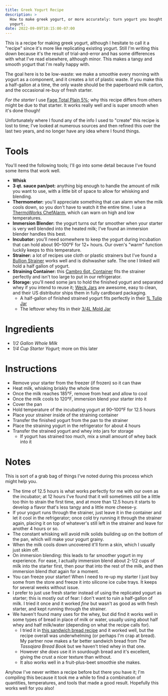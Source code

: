 ```yaml
---
title: Greek Yogurt Recipe
description: >
  How to make greek yogurt, or more accurately: turn yogurt you bought into more
  yogurt.
date: 2022-09-09T10:15:00-07:00
---
```


This is a recipe for making greek yogurt, although I hesitate to call it a
"recipe" since it's more like replicating existing yogurt. Still I'm writing
this down because it's the result of trial-and-error and has some differences
with what I've read elsewhere, although minor. This makes a tangy and smooth
yogurt that I'm really happy with.

The goal here is to be low-waste: we make a smoothie every morning with yogurt
as a component, and it creates a lot of plastic waste. If you make this a
half-gallon at a time, the only waste should be the paperboard milk carton, and
the occasional re-buy of fresh starter.

_For the starter_ I use [Fage Total Plain 5%][fage]; why this recipe differs
from others might be due to that starter. It works really well and is super
smooth when it's done though!

Unfortunately where I found any of the info I used to "create" this recipe is
lost to time; I've looked at numerous sources and then refined this over the
last two years, and no longer have any idea where I found things.

[fage]: https://usa.fage/products/yogurt/fage-total-5

# Tools

You'll need the following tools; I'll go into some detail because I've found
some items that work well.

- **Whisk**
- **3 qt. sauce pan/pot:** anything big enough to handle the amount of milk you
  want to use, with a little bit of space to allow for whisking and blending.
- **Thermometer:** you'll appreciate something that can alarm when the milk
  cools down, so you don't have to watch it the entire time. I use a
  [ThermoWorks ChefAlarm][thermometer], which can warn on high and low
  temperatures.
- **Immersion Blender:** the yogurt turns out far smoother when your starter is
  very well blended into the heated milk; I've found an immersion blender
  handles this best.
- **Incubator:** you'll need somewhere to keep the yogurt during incubation that
  can hold about 90–100°F for 12+ hours. Our oven's "warm" function luckily
  keeps to this temperature.
- **Strainer:** a lot of recipes use cloth or plastic strainers but I've found a
  [Bullion Strainer][strainer] works well and is dishwasher safe. The one I
  linked will hold a half gallon of yogurt.
- **Straining Container:** this [Cambro 6qt. Container][container] fits the
  strainer perfectly and isn't too large to put in our refrigerator.
- **Storage:** you'll need some jars to hold the finished yogurt and separated
  whey if you intend to reuse it; [Weck Jars][weck] are awesome, easy to clean,
  and their US distributor ships them in fully cardboard packaging.
  - A half-gallon of finished strained yogurt fits perfectly in their [1L Tulip
    Jar][tulip-jar]
  - The leftover whey fits in their [3/4L Mold Jar][mold-jar]

[thermometer]: https://www.thermoworks.com/chefalarm/
[strainer]:
  https://www.webstaurantstore.com/choice-8-stainless-steel-reinforced-bouillon-chinois-strainer/4078RSTRNR.html
[container]:
  https://www.webstaurantstore.com/cambro-rfs6pp190-6-qt-translucent-round-storage-container/214RFS6PP.html
[weck]: https://weckjars.com/
[tulip-jar]: https://weckjars.com/product/745-tulip-jar/
[mold-jar]: https://weckjars.com/product/743-mold-jar/

# Ingredients

- _1/2 Gallon Whole Milk_
- _1/4 Cup Starter Yogurt;_ more on this later

# Instructions

- Remove your starter from the freezer (if frozen) so it can thaw
- Heat milk, whisking briskly the whole time
- Once the milk reaches 185°F, remove from heat and allow to cool
- Once the milk cools to 120°F, immersion blend your starter into it
- Cover the pan
- Hold temperature of the incubating yogurt at 90–100°F for 12.5 hours
- Place your strainer inside of the straining container
- Transfer the finished yogurt from the pan to the strainer
- Place the straining yogurt in the refrigerator for about 4 hours
- Transfer the strained yogurt and whey into jars for storage
  - If yogurt has strained too much, mix a small amount of whey back into it

# Notes

This is sort of a grab bag of things I've noted during this process which might
help you.

- The time of 12.5 hours is what works perfectly for me with our oven as the
  incubator; at 12 hours I've found that it will sometimes still be a little too
  thin to strain the first time, and at more than 12.5 hours it starts to
  develop a flavor that's less tangy and a little more cheese-y.
- If your yogurt runs through the strainer, just leave it in the container and
  let it cool in the refrigerator; once cold try running it through the strainer
  again, placing it on top of whatever's still left in the strainer and leave
  for another 4 hours or so.
- The constant whisking will avoid milk solids building up on the bottom of the
  pan, which will make your yogurt grainy.
- When the milk cools down uncovered it'll form a skin, which I usually just
  skim off.
- On immersion blending: this leads to far smoother yogurt in my experience. For
  ease, I actually immersion blend about 2-1/2 cups of milk into the starter
  first, then pour that into the rest of the milk, and then immersion blend
  _that_ again for a moment.
- You can freeze your starter! When I need to re-up my starter I just buy some
  from the store and freeze it into silicone ice cube trays. It keeps for
  several weeks without issue.
- I prefer to just use fresh starter instead of using the replicated yogurt as
  starter; this is mostly out of fear: I don't want to ruin a half-gallon of
  milk. I tried it once and it worked _fine_ but wasn't as good as with fresh
  starter, and kept running through the strainer.
- We haven't found many uses for the whey, but did find it works well in some
  types of bread in place of milk or water, usually using about half whey and
  half milk/water (depending on what the recipe calls for).
  - I tried it in [this sandwich bread recipe][recipe] and it worked well, but
    the recipe overall was underwhelming (or perhaps I'm crap at bread). My
    partner now makes a far better sandwich bread from _The Tassajara Bread
    Book_ but we haven't tried whey in that one.
  - However she _does_ use it in sourdough bread and it's excellent, giving the
    crust a nicer texture than without.
  - It also works well in a fruit-plus-beet smoothie she makes.

[recipe]: https://cairnspring.com/blogs/recipes/white-sandwich-bread

Anyhow I've never written a recipe before but there you have it; I'm compiling
this because it took me a while to find a combination of quantities,
temperatures, and tools that made a good result. Hopefully this works well for
you also!
